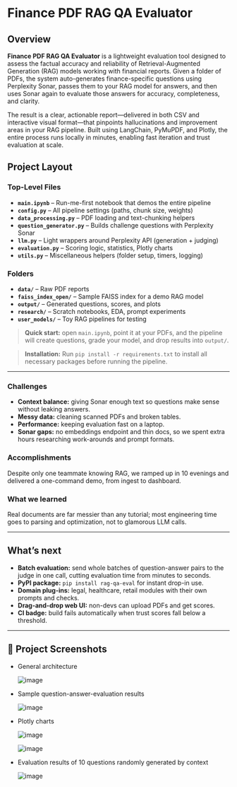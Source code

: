 # Finance PDF RAG QA Evaluator

## Overview

**Finance PDF RAG QA Evaluator** is a lightweight evaluation tool designed to assess the factual accuracy and reliability of Retrieval-Augmented Generation (RAG) models working with financial reports. Given a folder of PDFs, the system auto-generates finance-specific questions using Perplexity Sonar, passes them to your RAG model for answers, and then uses Sonar again to evaluate those answers for accuracy, completeness, and clarity.

The result is a clear, actionable report—delivered in both CSV and interactive visual format—that pinpoints hallucinations and improvement areas in your RAG pipeline. Built using LangChain, PyMuPDF, and Plotly, the entire process runs locally in minutes, enabling fast iteration and trust evaluation at scale.

## Project Layout

### Top-Level Files

- **`main.ipynb`** – Run-me-first notebook that demos the entire pipeline  
- **`config.py`** – All pipeline settings (paths, chunk size, weights)  
- **`data_processing.py`** – PDF loading and text-chunking helpers  
- **`question_generator.py`** – Builds challenge questions with Perplexity Sonar  
- **`llm.py`** – Light wrappers around Perplexity API (generation + judging)  
- **`evaluation.py`** – Scoring logic, statistics, Plotly charts  
- **`utils.py`** – Miscellaneous helpers (folder setup, timers, logging)  

### Folders

- **`data/`** – Raw PDF reports  
- **`faiss_index_open/`** – Sample FAISS index for a demo RAG model  
- **`output/`** – Generated questions, scores, and plots  
- **`research/`** – Scratch notebooks, EDA, prompt experiments  
- **`user_models/`** – Toy RAG pipelines for testing  

> **Quick start:** open `main.ipynb`, point it at your PDFs, and the pipeline will create questions, grade your model, and drop results into `output/`.

> **Installation:** Run `pip install -r requirements.txt` to install all necessary packages before running the pipeline.

---

### Challenges
- **Context balance:** giving Sonar enough text so questions make sense without leaking answers.  
- **Messy data:** cleaning scanned PDFs and broken tables.  
- **Performance:** keeping evaluation fast on a laptop.  
- **Sonar gaps:** no embeddings endpoint and thin docs, so we spent extra hours researching work-arounds and prompt formats.

### Accomplishments
Despite only one teammate knowing RAG, we ramped up in 10 evenings and delivered a one-command demo, from ingest to dashboard.

### What we learned
Real documents are far messier than any tutorial; most engineering time goes to parsing and optimization, not to glamorous LLM calls.

---

## What’s next
- **Batch evaluation:** send whole batches of question-answer pairs to the judge in one call, cutting evaluation time from minutes to seconds.  
- **PyPI package:** `pip install rag-qa-eval` for instant drop-in use.  
- **Domain plug-ins:** legal, healthcare, retail modules with their own prompts and checks.  
- **Drag-and-drop web UI:** non-devs can upload PDFs and get scores.  
- **CI badge:** build fails automatically when trust scores fall below a threshold.

---

## 📸 Project Screenshots

- General architecture

  ![image](https://github.com/user-attachments/assets/aca39ae0-f41e-4268-9357-95c6c7658b99)
    
- Sample question-answer-evaluation results

  ![image](https://github.com/user-attachments/assets/948978d4-c51f-4ad6-b89e-9a00a36b3047)

- Plotly charts

  ![image](https://github.com/user-attachments/assets/ece81091-1d43-4ea2-b3f4-13da3a097385)

  ![image](https://github.com/user-attachments/assets/93544117-d413-4e53-b171-0b3300bebe33)

- Evaluation results of 10 questions randomly generated by context

  ![image](https://github.com/user-attachments/assets/e3f86085-d476-4920-8b12-7130428e07f2)

